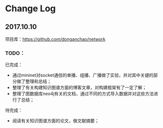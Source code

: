 # Change Log


## 2017.10.10

项目库：https://github.com/donganchao/network

### TODO：  

已完成：  

* 通过mininet对socket通信的单播、组播、广播做了实验，并对其中关键的部分做了整理和总结；  
* 整理了有关构建知识图谱方面的博客文章，对构建框架有了一定了解；
* 整理了图数据库neo4j有关的文档，通过不同的方式导入数据并对这些方法进行了总结；  
 
待完成：
* 阅读有关知识图谱方面的论文，做文献摘要；

